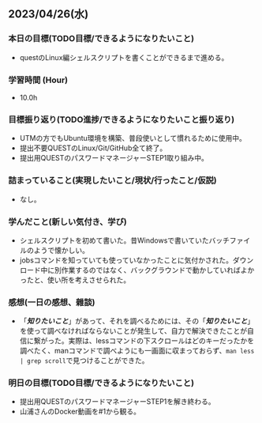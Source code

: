 ## 2023/04/26(水)

### 本日の目標(TODO目標/できるようになりたいこと)

- questのLinux編シェルスクリプトを書くことができるまで進める。

### 学習時間 (Hour)

- 10.0h

### 目標振り返り(TODO進捗/できるようになりたいこと振り返り)

- UTMの方でもUbuntu環境を構築、普段使いとして慣れるために使用中。
- 提出不要QUESTのLinux/Git/GitHub全て終了。
- 提出用QUESTのパスワードマネージャーSTEP1取り組み中。

### 詰まっていること(実現したいこと/現状/行ったこと/仮説)

- なし。

### 学んだこと(新しい気付き、学び)

- シェルスクリプトを初めて書いた。昔Windowsで書いていたバッチファイルのようで懐かしい。
- jobsコマンドを知っていても使っていなかったことに気付かされた。ダウンロード中に別作業するのではなく、バックグラウンドで動かしていればよかったと、使い所を考えさせられた。

### 感想(一日の感想、雜談)

- 「***知りたいこと***」があって、それを調べるためには、その「***知りたいこと***」を使って調べなければならないことが発生して、自力で解決できたことが自信に繋がった。実際は、lessコマンドの下スクロールはどのキーだったかを調べたく、manコマンドで調べようにも一画面に収まっておらず、```man less | grep scroll```で見つけることができた。

### 明日の目標(TODO目標/できるようになりたいこと)

- 提出用QUESTのパスワードマネージャーSTEP1を解き終わる。
- 山浦さんのDocker動画を#1から観る。
